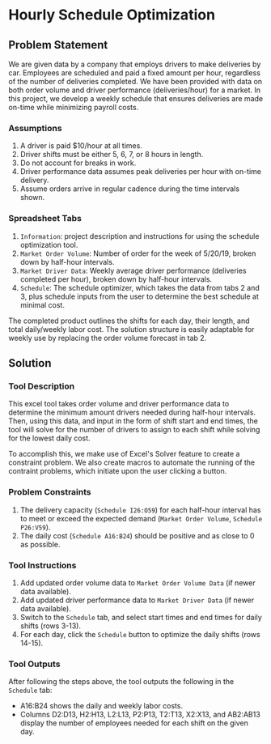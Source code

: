 # Hourly Schedule Optimization

## Problem Statement

We are given data by a company that employs drivers to make deliveries by car. Employees are scheduled and paid a fixed amount per hour, regardless of the number of deliveries completed. We have been provided with data on both order volume and driver performance (deliveries/hour) for a market. In this project, we develop a weekly schedule that ensures deliveries are made on-time while minimizing payroll costs. 

### Assumptions
1.	A driver is paid $10/hour at all times.
2.	Driver shifts must be either 5, 6, 7, or 8 hours in length.
3.	Do not account for breaks in work.
4.	Driver performance data assumes peak deliveries per hour with on-time delivery.
5.	Assume orders arrive in regular cadence during the time intervals shown.

### Spreadsheet Tabs
1. `Information`: project description and instructions for using the schedule optimization tool.
2. `Market Order Volume`: Number of order for the week of 5/20/19, broken down by half-hour intervals.
3. `Market Driver Data`: Weekly average driver performance (deliveries completed per hour), broken down by half-hour intervals.
4. `Schedule`: The schedule optimizer, which takes the data from tabs 2 and 3, plus schedule inputs from the user to determine the best schedule at minimal cost.

The completed product outlines the shifts for each day, their length, and total daily/weekly labor cost. The solution structure is easily adaptable for weekly use by replacing the order volume forecast in tab 2.

## Solution

### Tool Description

This excel tool takes order volume and driver performance data to determine the minimum amount drivers needed during half-hour intervals. Then, using this data, and input in the form of shift start and end times, the tool will solve for the number of drivers to assign to each shift while solving for the lowest daily cost.

To accomplish this, we make use of Excel's Solver feature to create a constraint problem. We also create macros to automate the running of the contraint problems, which initiate upon the user clicking a button.

### Problem Constraints

1. The delivery capacity (`Schedule I26:O59`) for each half-hour interval has to meet or exceed the expected demand (`Market Order Volume`, `Schedule P26:V59`).
2. The daily cost (`Schedule A16:B24`) should be positive and as close to 0 as possible.

### Tool Instructions

1. Add updated order volume data to `Market Order Volume Data` (if newer data available).
2. Add updated driver performance data to `Market Driver Data` (if newer data available).
3. Switch to the `Schedule` tab, and select start times and end times for daily shifts (rows 3-13).
4. For each day, click the `Schedule` button to optimize the daily shifts (rows 14-15).

### Tool Outputs
After following the steps above, the tool outputs the following in the `Schedule` tab:
 - A16:B24 shows the daily and weekly labor costs.
 - Columns D2:D13, H2:H13, L2:L13, P2:P13, T2:T13, X2:X13, and AB2:AB13 display the number of employees needed for each shift on the given day.
